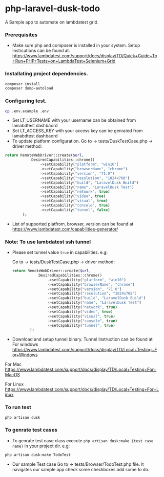 # php-laravel-dusk-todo
A Sample app to automate on lambdatest grid. 


### Prerequisites
- Make sure php and composer is installed in your system. Setup Instrcutions can be found at. https://www.lambdatest.com/support/docs/display/TD/Quick+Guide+To+Run+PHP+Tests+on+LambdaTest+Selenium+Grid


### Installating project dependencies.
```bash
composer install
composer dump-autoload
```


### Configuring test.
```bash
cp .env.example .env
```
- Set LT_USERNAME with your username can be obtained from lamabdtest dashbaord
- Set LT_ACCESS_KEY with your access key can be genrated from lamabdtest dashbaord 
- To update platform configuration. 
Go to -> tests/DuskTestCase.php -> driver method:
```php
return RemoteWebDriver::create($url, 
            DesiredCapabilities::chrome()
                ->setCapability("platform", "win10")
                ->setCapability("browserName", "chrome")
                ->setCapability("version", "71.0")
                ->setCapability("resolution", "1024x768")
                ->setCapability("build", "LaravelDusk Build")
                ->setCapability("name", "LaravelDusk Test")
                ->setCapability("network", true)
                ->setCapability("video", true)
                ->setCapability("visual", true)
                ->setCapability("console", true)
                ->setCapability("tunnel", false)
        );
```

- List of supported platfrom, browser, version can be found at https://www.lambdatest.com/capabilities-generator/

###  Note: To use lambdatest ssh tunnel 
- Please set tunnel value `true` in capabilities. e.g:

    Go to -> tests/DuskTestCase.php -> driver method:
    ```php
    return RemoteWebDriver::create($url, 
                DesiredCapabilities::chrome()
                    ->setCapability("platform", "win10")
                    ->setCapability("browserName", "chrome")
                    ->setCapability("version", "71.0")
                    ->setCapability("resolution", "1024x768")
                    ->setCapability("build", "LaravelDusk Build")
                    ->setCapability("name", "LaravelDusk Test")
                    ->setCapability("network", true)
                    ->setCapability("video", true)
                    ->setCapability("visual", true)
                    ->setCapability("console", true)
                    ->setCapability("tunnel", true)
            );
    ```
- Download and setup tunnel binary. Tunnel Instruction can be found at
For windows https://www.lambdatest.com/support/docs/display/TD/Local+Testing+For+Windows

For Mac https://www.lambdatest.com/support/docs/display/TD/Local+Testing+For+MacOS

For Linux https://www.lambdatest.com/support/docs/display/TD/Local+Testing+For+Linux


### To run test
```bash
php artisan dusk
```





### To genrate test cases
- To genrate test case class execute `php artisan dusk:make {test case name}` in your project dir.  e.g:
```bash
php artisan dusk:make TodoTest
```
- Our sample Test case Go to -> tests/Browser/TodoTest.php file. It navigates our sample app check some checkboxes add some to do.
